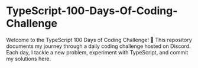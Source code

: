 ﻿# TypeScript-100-Days-Of-Coding-Challenge
 
 Welcome to the TypeScript 100 Days of Coding Challenge! 🚀
This repository documents my journey through a daily coding challenge hosted on Discord. Each day, I tackle a new problem, experiment with TypeScript, and commit my solutions here.
